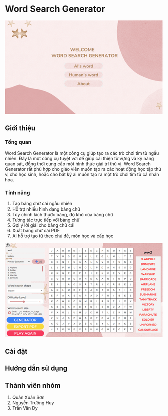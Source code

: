 # Word Search Generator

![Image description](/image/image1.png "Image title")

## Giới thiệu
### Tổng quan
Word Search Generator là một công cụ giúp tạo ra các trò chơi tìm từ ngẫu nhiên. Đây là một công cụ tuyệt vời để giúp cải thiện từ vựng và kỹ năng quan sát, đồng thời cung cấp một hình thức giải trí thú vị. Word Search Generator rất phù hợp cho giáo viên muốn tạo ra các hoạt động học tập thú vị cho học sinh, hoặc cho bất kỳ ai muốn tạo ra một trò chơi tìm từ cá nhân hóa.
### Tính năng
1. Taọ bảng chữ cái ngẫu nhiên
2. Hỗ trợ nhiều hình dạng bảng chữ
3. Tùy chỉnh kích thước bảng, độ khó của bảng chữ
4. Tương tác trực tiếp với bảng chữ
5. Gợi ý lời giải cho bảng chữ cái
6. Xuất bảng chữ cái PDF
7. AI hỗ trợ tạo từ theo chủ đề, môn học và cấp học

![Image description](image/image2.png "Image title")

## Cài đặt

## Hướng dẫn sử dụng


## Thành viên nhóm
1. Quản Xuân Sơn
2. Nguyễn Trường Huy
3. Trần Văn Dy

